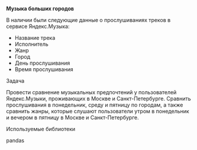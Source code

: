 **Музыка больших городов**

В наличии были следующие данные о прослушиваниях треков в сервисе Яндекс.Музыка:

 * Название трека
 * Исполнитель
 * Жанр
 * Город
 * День прослушивания
 * Время прослушивания

Задача

Провести сравнение музыкальных предпочтений у пользователей Яндекс.Музыки, проживающих в Москве и Санкт-Петербурге. Сравнить прослушивания в понедельник, среду и пятницу по городам, а также сравнить жанры, которые слушают пользователи утром в понедельник и вечером в пятницу в Москве и Санкт-Петербурге.

Используемые библиотеки

pandas
